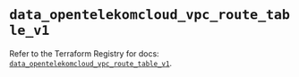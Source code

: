 # `data_opentelekomcloud_vpc_route_table_v1`

Refer to the Terraform Registry for docs: [`data_opentelekomcloud_vpc_route_table_v1`](https://registry.terraform.io/providers/opentelekomcloud/opentelekomcloud/1.36.18/docs/data-sources/vpc_route_table_v1).
